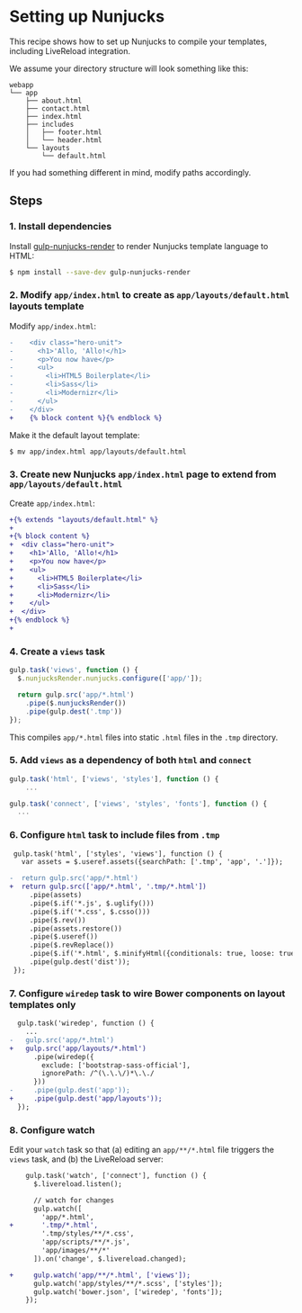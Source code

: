 # Setting up Nunjucks

This recipe shows how to set up Nunjucks to compile your templates, including LiveReload integration.

We assume your directory structure will look something like this:

```
webapp
└── app
    ├── about.html
    ├── contact.html
    ├── index.html
    ├── includes
    │   ├── footer.html
    │   └── header.html
    └── layouts
        └── default.html
```

If you had something different in mind, modify paths accordingly.

## Steps

### 1. Install dependencies

Install [gulp-nunjucks-render](https://github.com/carlosl/gulp-nunjucks-render) to render Nunjucks template language to HTML:

```sh
$ npm install --save-dev gulp-nunjucks-render
```

### 2. Modify `app/index.html` to create as `app/layouts/default.html` layouts template

Modify `app/index.html`:

```diff
-    <div class="hero-unit">
-      <h1>'Allo, 'Allo!</h1>
-      <p>You now have</p>
-      <ul>
-        <li>HTML5 Boilerplate</li>
-        <li>Sass</li>
-        <li>Modernizr</li>
-      </ul>
-    </div>
+    {% block content %}{% endblock %}
```

Make it the default layout template:

```sh
$ mv app/index.html app/layouts/default.html
```

### 3. Create new Nunjucks `app/index.html` page to extend from `app/layouts/default.html`

Create `app/index.html`:

```diff
+{% extends "layouts/default.html" %}
+
+{% block content %}
+  <div class="hero-unit">
+    <h1>'Allo, 'Allo!</h1>
+    <p>You now have</p>
+    <ul>
+      <li>HTML5 Boilerplate</li>
+      <li>Sass</li>
+      <li>Modernizr</li>
+    </ul>
+  </div>
+{% endblock %}
+
```

### 4. Create a `views` task

```js
gulp.task('views', function () {
  $.nunjucksRender.nunjucks.configure(['app/']);

  return gulp.src('app/*.html')
    .pipe($.nunjucksRender())
    .pipe(gulp.dest('.tmp'))
});
```

This compiles `app/*.html` files into static `.html` files in the `.tmp` directory.

### 5. Add `views` as a dependency of both `html` and `connect`

```js
gulp.task('html', ['views', 'styles'], function () {
    ...
```

```js
gulp.task('connect', ['views', 'styles', 'fonts'], function () {
  ...
```

### 6. Configure `html` task to include files from `.tmp`

```diff
 gulp.task('html', ['styles', 'views'], function () {
   var assets = $.useref.assets({searchPath: ['.tmp', 'app', '.']});

-  return gulp.src('app/*.html')
+  return gulp.src(['app/*.html', '.tmp/*.html'])
     .pipe(assets)
     .pipe($.if('*.js', $.uglify()))
     .pipe($.if('*.css', $.csso()))
     .pipe($.rev())
     .pipe(assets.restore())
     .pipe($.useref())
     .pipe($.revReplace())
     .pipe($.if('*.html', $.minifyHtml({conditionals: true, loose: true})))
     .pipe(gulp.dest('dist'));
 });
```

### 7. Configure `wiredep` task to wire Bower components on layout templates only

```diff
  gulp.task('wiredep', function () {
    ...
-   gulp.src('app/*.html')
+   gulp.src('app/layouts/*.html')
      .pipe(wiredep({
        exclude: ['bootstrap-sass-official'],
        ignorePath: /^(\.\.\/)*\.\./
      }))
-     .pipe(gulp.dest('app'));
+     .pipe(gulp.dest('app/layouts'));
  });
```


### 8. Configure watch

Edit your `watch` task so that (a) editing an `app/**/*.html` file triggers the `views` task, and (b) the LiveReload server:

```diff
    gulp.task('watch', ['connect'], function () {
      $.livereload.listen();

      // watch for changes
      gulp.watch([
        'app/*.html',
+       '.tmp/*.html',
        '.tmp/styles/**/*.css',
        'app/scripts/**/*.js',
        'app/images/**/*'
      ]).on('change', $.livereload.changed);

+     gulp.watch('app/**/*.html', ['views']);
      gulp.watch('app/styles/**/*.scss', ['styles']);
      gulp.watch('bower.json', ['wiredep', 'fonts']);
    });
```
